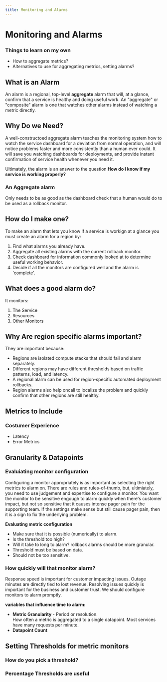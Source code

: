 ```yaml
---
title: Monitoring and Alarms
---
```

# Monitoring and Alarms

### Things to learn on my own

- How to aggregate metrics?
- Alternatives to use for aggregating metrics, setting alarms?

## What is an Alarm
An alarm is a regional, top-level **aggregate** alarm that will, at a glance, confirm that a service is healthy and doing useful work. An "aggregate" or "composite" alarm is one that watches other alarms instead of watching a metric directly. 

## Why Do we Need?

A well-constructoed aggregate alarm teaches the monitoring system how to watch the service dashboard for a deviation from normal operation, and will notice problems faster and more consistently than a human ever could. It will save you watching dashboards for deployments, and provide instant confirmation of service health whenever you need it.

Ultimately, the alarm is an answer to the question **How do I know if my service is working properly?**

### An **Aggregate** alarm
Only needs to be as good as the dashboard check that a human would do to be used as a rollback monitor.

## How do I make one?
To make an alarm that lets you know if a service is workign at a glance you must create an alarm for a region by: 

1. Find what alarms you already have.
2. Aggregate all existing alarms with the current rollback monitor.
3. Check dashboard for information commonly looked at to determine useful working behavior.
4. Decide if all the monitors are configured well and the alarm is 'complete'. 

## What does a good alarm do?

It monitors: 

1. The Service
2. Resources
3. Other Monitors 

## Why Are region specific alarms important?

They are important because:

- Regions are isolated compute stacks that should fail and alarm separately.
- Different regions may have different thresholds based on traffic patterns, load, and latency.
- A regional alarm can be used for region-specific automated deployment rollbacks.
- Region alarms also help oncall to localize the problem and quickly confirm that other regions are still healthy.

## Metrics to Include

### Costumer Experience 

- Latency 
- Error Metrics

## Granularity & Datapoints

### Evaluiating monitor configuration

Configuring a monitor appropriately is as important as selecting the right metrics to alarm on. There are rules and rules-of-thumb, but, ultimiately, you need to use judgement and expertise to configure a monitor. You want the monitor to be sensitive engough to alarm quickly when there's customer impact, but not so sensitive that it causes intense pager pain for the supporting team. If the settings make sense but still cause pager pain, then it is a sign to fix the underlying problem.

**Evaluating metric configuration**

- Make sure that it is possible (numerically) to alarm.
- Is the threshold too high? 
- Will it take to long to alarm? rollback alarms should be more granular. 
- Threshold must be based on data.
- Should not be too sensitive.

### How quickly will that monitor alarm?

Response speed is important for customer impacting issues. Outage minutes are directly tied to lost revenue. Resolving issues quickly is important for the business and customer trust. We should configure monitors to alarm promptly. 

**variables that influence time to alarm:**

- **Metric Granularity** - Period or resolution. 
  <br/>How often a metric is aggregated to a single datapoint. Most services have many requests per minute.
- **Datapoint Count**

## Setting Thresholds for metric monitors

### How do you pick a threshold?

### Percentage Thresholds are useful
